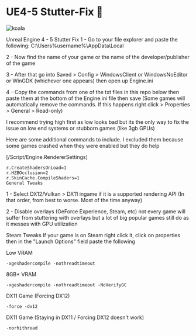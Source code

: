# UE4-5 Stutter-Fix 🐨

![koala](https://github.com/KOALAaufPILLEN/UE4-5-Stutter-Fix/assets/92574026/5c2ae6c1-4ab4-47f2-bc28-6c83f96a6d80)

Unreal Engine 4 - 5 Stutter Fix
1 - Go to your file explorer and paste the following: C:\Users\%username%\AppData\Local

2 - Now find the name of your game or the name of the developer/publisher of the game

3 - After that go into Saved > Config > WindowsClient or WindowsNoEditor or WinGDK (whichever one appears) then open up Engine.ini

4 - Copy the commands from one of the txt files in this repo below then paste them at the bottom of the Engine.ini file then save (Some games will automatically remove the commands. If this happens right click > Properties > General > Read-only)

I recommend trying high first as low looks bad but its the only way to fix the issue on low end systems or stubborn games (like 3gb GPUs)

Here are some additional commands to include. I excluded them because some games crashed when they were enabled but they do help

[/Script/Engine.RendererSettings]
```
r.CreateShadersOnLoad=1
r.HZBOcclusion=2
r.SkinCache.CompileShaders=1
General Tweaks
```
1 - Select DX12/Vulkan > DX11 ingame if it is a supported rendering API (In that order, from best to worse. Most of the time anyway)

2 - Disable overlays (GeForce Experience, Steam, etc) not every game will suffer from stuttering with overlays but a lot of big popular games still do as it messes with GPU utilization

Steam Tweaks
If your game is on Steam right click it, click on properties then in the "Launch Options" field paste the following

Low VRAM
```
-xgeshadercompile -nothreadtimeout
```
8GB+ VRAM
```
-xgeshadercompile -nothreadtimeout -NoVerifyGC
```
DX11 Game (Forcing DX12)
```
-force -dx12
```
DX11 Game (Staying in DX11 / Forcing DX12 doesn't work)
```
-norhithread
```
